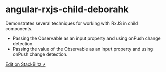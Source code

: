 # angular-rxjs-child-deborahk

Demonstrates several techniques for working with RxJS in child components.

- Passing the Observable as an input property and using onPush change detection.
- Passing the value of the Observable as an input property and using onPush change detection.

[Edit on StackBlitz ⚡️](https://stackblitz.com/edit/angular-rxjs-child-deborahk)
